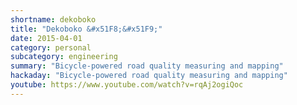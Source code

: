 ```yaml
---
shortname: dekoboko
title: "Dekoboko &#x51F8;&#x51F9;"
date: 2015-04-01
category: personal
subcategory: engineering
summary: "Bicycle-powered road quality measuring and mapping"
hackaday: "Bicycle-powered road quality measuring and mapping"
youtube: https://www.youtube.com/watch?v=rqAj2ogiQoc
---
```

